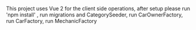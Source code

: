 This project uses Vue 2 for the client side operations, after setup please run 'npm install' ,
run migrations and CategorySeeder,
run CarOwnerFactory,
run CarFactory,
run MechanicFactory
